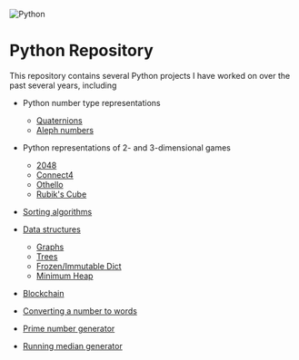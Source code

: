 ![Python](https://img.shields.io/badge/python-3670A0?style=for-the-badge&logo=python&logoColor=ffdd54)

# Python Repository

This repository contains several Python projects I have worked on over the past several years, including

* Python number type representations
  * [Quaternions](https://github.com/dbh2100/python/tree/main/quaternion)
  * [Aleph numbers](https://github.com/dbh2100/python/tree/main/aleph_numbers)

* Python representations of 2- and 3-dimensional games
  * [2048](https://github.com/dbh2100/python/blob/main/board_games/game_2048.py)
  * [Connect4](https://github.com/dbh2100/python/blob/main/board_games/connect4.py)
  * [Othello](https://github.com/dbh2100/python/blob/main/board_games/othello.py)
  * [Rubik's Cube](https://github.com/dbh2100/python/blob/main/rubiks_cube.py)

* [Sorting algorithms](https://github.com/dbh2100/python/blob/main/sorting_algos.py)
  
* [Data structures](https://github.com/dbh2100/python/tree/main/data_structures)
  * [Graphs](https://github.com/dbh2100/python/tree/main/data_structures/Graph)
  * [Trees](https://github.com/dbh2100/python/tree/main/data_structures/tree)
  * [Frozen/Immutable Dict](https://github.com/dbh2100/python/blob/main/data_structures/frozen_dict.py)
  * [Minimum Heap](https://github.com/dbh2100/python/blob/main/data_structures/min_heap.py)

* [Blockchain](https://github.com/dbh2100/python/blob/main/blockchain.py)
  
* [Converting a number to words](https://github.com/dbh2100/python/blob/main/number_to_words.py)

* [Prime number generator](https://github.com/dbh2100/python/blob/main/prime_gen.py)

* [Running median generator](https://github.com/dbh2100/python/blob/main/running_median.py)
